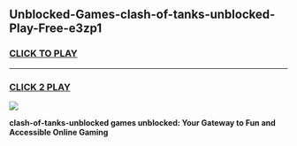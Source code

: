 
## Unblocked-Games-clash-of-tanks-unblocked-Play-Free-e3zp1
<h3>
<a href="https://premium76.site?title=clash-of-tanks-unblocked&ref=21A">CLICK TO PLAY</a></h3>
<hr>

<h3>
<a href="https://premium76.site?title=clash-of-tanks-unblocked&ref=21A">CLICK 2 PLAY</a>
  
</h3>

<a href="https://premium76.site?title=clash-of-tanks-unblocked&ref=21A"><img src="https://clearcache.store/games.png"></a>


**clash-of-tanks-unblocked games unblocked: Your Gateway to Fun and Accessible Online Gaming**
